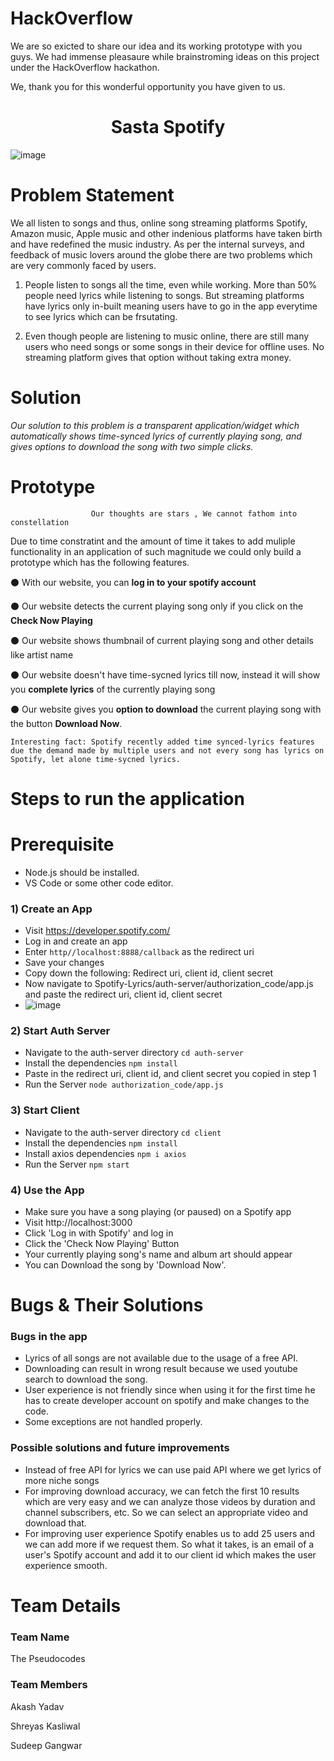 # HackOverflow 
We are so exicted to share our idea and its working prototype with you guys. We had immense pleasaure while brainstroming ideas on this project under the HackOverflow hackathon.

We, thank you for this wonderful opportunity you have given to us.

<h1 align="center">Sasta Spotify</h1>

![image](https://user-images.githubusercontent.com/81186992/139588242-c10979e8-08b8-45a0-8eae-91019c6a35fb.png)


                                                          
# Problem Statement
We all listen to songs and thus, online song streaming platforms Spotify, Amazon music, Apple music and other indenious platforms have taken birth and have redefined the music industry.
As per the internal surveys, and feedback of music lovers around the globe there are two problems which are very commonly faced by users.

1. People listen to songs all the time, even while working. More than 50% people need lyrics while listening to songs. But streaming platforms have lyrics only in-built meaning users have to go in the app everytime to see lyrics which can be frsutating.

2. Even though people are listening to music online, there are still many users who need songs or some songs in their device for offline uses. No streaming platform gives that option without taking extra money. 


# Solution
*Our solution to this problem is a transparent application/widget which automatically shows time-synced lyrics of currently playing song, and gives options to download the song with two simple clicks.*    

# Prototype
                      Our thoughts are stars , We cannot fathom into constellation


Due to time constratint and the amount of time it takes to add muliple functionality in an application of such magnitude we could only build a prototype which has the following features.  

⚫ With our website, you can **log in to your spotify account**

⚫ Our website detects the current playing song only if you click on the **Check Now Playing**

⚫ Our website shows thumbnail of current playing song and other details like artist name

⚫ Our website doesn't have time-sycned lyrics till now, instead it will show you **complete lyrics** of the currently playing song

⚫ Our website gives you **option to download** the current playing song with the button **Download Now**.
```
Interesting fact: Spotify recently added time synced-lyrics features due the demand made by multiple users and not every song has lyrics on Spotify, let alone time-sycned lyrics.
```
# Steps to run the application

# Prerequisite
- Node.js should be installed.
- VS Code or some other code editor.

### 1) Create an App
- Visit https://developer.spotify.com/ 
- Log in and create an app
- Enter `http//localhost:8888/callback` as the redirect uri
- Save your changes
- Copy down the following: Redirect uri, client id, client secret
- Now navigate to Spotify-Lyrics/auth-server/authorization_code/app.js and paste the redirect uri, client id, client secret
- ![image](https://user-images.githubusercontent.com/81186992/139585961-475f6d9e-f5c9-4ab3-9e9c-49845558004e.png)


### 2)  Start Auth Server
- Navigate to the auth-server directory `cd auth-server`
- Install the dependencies `npm install`
- Paste in the redirect uri, client id, and client secret you copied in step 1
- Run the Server `node authorization_code/app.js`

### 3)  Start Client
- Navigate to the auth-server directory `cd client`
- Install the dependencies `npm install`
- Install axios dependencies `npm i axios`
- Run the Server `npm start`

### 4)  Use the App
- Make sure you have a song playing (or paused) on a Spotify app
- Visit http://localhost:3000
- Click 'Log in with Spotify' and log in
- Click the 'Check Now Playing' Button
- Your currently playing song's name and album art should appear
- You can Download the song by 'Download Now'.

# Bugs & Their Solutions

### Bugs in the app

- Lyrics of all songs are not available due to the usage of a free API.  
- Downloading can result in wrong result because we used youtube search to download the song.  
- User experience is not friendly since when using it for the first time he has to create developer account on spotify and make changes to the code.
- Some exceptions are not handled properly.

### Possible solutions and future improvements

- Instead of free API for lyrics we can use paid API where we get lyrics of more niche songs
- For improving download accuracy, we can fetch the first 10 results which are very easy and we can analyze those videos by duration and channel subscribers, etc. So we can select an appropriate video and download that.
- For improving user experience Spotify enables us to add 25 users and we can add more if we request them. So what it takes, is an email of a user's Spotify account and add it to our client id which makes the user experience smooth.


# Team Details

### Team Name

The Pseudocodes

### Team Members

Akash Yadav

Shreyas Kasliwal

Sudeep Gangwar
